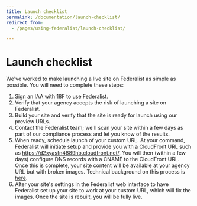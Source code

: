 ```yaml
---
title: Launch checklist
permalink: /documentation/launch-checklist/
redirect_from: 
  - /pages/using-federalist/launch-checklist/

---
```


# Launch checklist

We've worked to make launching a live site on Federalist as simple as possible. You will need to complete these steps:

1. Sign an IAA with 18F to use Federalist.
2. Verify that your agency accepts the risk of launching a site on Federalist.
3. Build your site and verify that the site is ready for launch using our preview URLs.
4. Contact the Federalist team; we'll scan your site within a few days as part of our compliance process and let you know of the results.
5. When ready, schedule launch of your custom URL. At your command, Federalist will initiate setup and provide you with a CloudFront URL such as https://d2xyasfn4889hb.cloudfront.net/. You will then (within a few days) configure DNS records with a CNAME to the CloudFront URL. Once this is complete, your site content will be available at your agency URL but with broken images. Technical background on this process is [here](/pages/how-federalist-works/custom-urls/).
6. Alter your site's settings in the Federalist web interface to have Federalist set up your site to work at your custom URL, which will fix the images. Once the site is rebuilt, you will be fully live.
